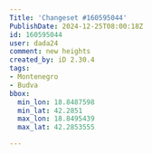 ```yaml
---
Title: 'Changeset #160595044'
PublishDate: 2024-12-25T08:00:18Z
id: 160595044
user: dada24
comment: new heights
created_by: iD 2.30.4
tags:
- Montenegro
- Budva
bbox:
  min_lon: 18.8487598
  min_lat: 42.2851
  max_lon: 18.8495439
  max_lat: 42.2853555

---
```


